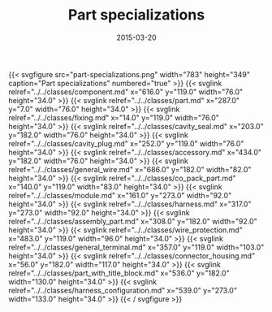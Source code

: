 ﻿---
title: Part specializations
toc: false
type: specs
layout: diagram
date: "2015-03-20"
draft: false
specification: KBL
version: 2.4.sr1
documentType: "Recommendation"
elementType: Diagram
classes:
  - Component
  - Part
  - Fixing
  - Cavity_seal
  - Cavity_plug
  - Accessory
  - General_wire
  - Co_pack_part
  - Module
  - Harness
  - Assembly_part
  - Wire_protection
  - General_terminal
  - Connector_housing
  - Part_with_title_block
  - Harness_configuration
menu:
  KBL-2.4.sr1:    
    parent: presentation
    identifier: presentation/part-specializations
    weight: 1003 

# Prev/next pager order (if `docs_section_pager` enabled in `params.toml`)
weight: 1003
---
{{< svgfigure src="part-specializations.png" width="783" height="349" caption="Part specializations" numbered="true" >}}
  {{< svglink relref="../../classes/component.md" x="616.0" y="119.0" width="76.0" height="34.0" >}}
  {{< svglink relref="../../classes/part.md" x="287.0" y="7.0" width="76.0" height="34.0" >}}
  {{< svglink relref="../../classes/fixing.md" x="14.0" y="119.0" width="76.0" height="34.0" >}}
  {{< svglink relref="../../classes/cavity_seal.md" x="203.0" y="182.0" width="76.0" height="34.0" >}}
  {{< svglink relref="../../classes/cavity_plug.md" x="252.0" y="119.0" width="76.0" height="34.0" >}}
  {{< svglink relref="../../classes/accessory.md" x="434.0" y="182.0" width="76.0" height="34.0" >}}
  {{< svglink relref="../../classes/general_wire.md" x="686.0" y="182.0" width="82.0" height="34.0" >}}
  {{< svglink relref="../../classes/co_pack_part.md" x="140.0" y="119.0" width="83.0" height="34.0" >}}
  {{< svglink relref="../../classes/module.md" x="161.0" y="273.0" width="92.0" height="34.0" >}}
  {{< svglink relref="../../classes/harness.md" x="317.0" y="273.0" width="92.0" height="34.0" >}}
  {{< svglink relref="../../classes/assembly_part.md" x="308.0" y="182.0" width="92.0" height="34.0" >}}
  {{< svglink relref="../../classes/wire_protection.md" x="483.0" y="119.0" width="96.0" height="34.0" >}}
  {{< svglink relref="../../classes/general_terminal.md" x="357.0" y="119.0" width="103.0" height="34.0" >}}
  {{< svglink relref="../../classes/connector_housing.md" x="56.0" y="182.0" width="117.0" height="34.0" >}}
  {{< svglink relref="../../classes/part_with_title_block.md" x="536.0" y="182.0" width="130.0" height="34.0" >}}
  {{< svglink relref="../../classes/harness_configuration.md" x="539.0" y="273.0" width="133.0" height="34.0" >}}
{{< / svgfigure >}}
